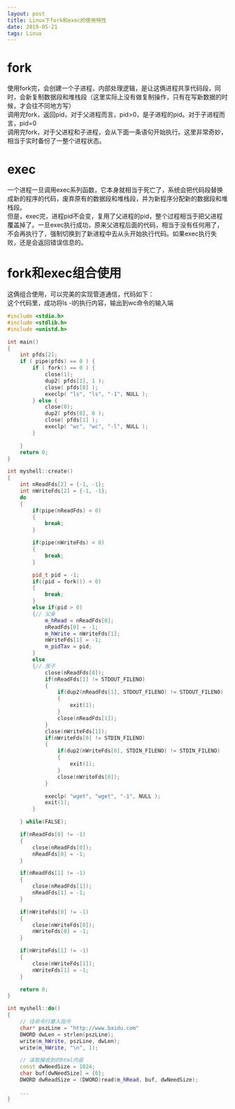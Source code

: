 ```yaml
---
layout: post
title: Linux下fork和exec的使用特性
date: 2019-05-21
tags: Linux
---
```


# fork

使用fork完，会创建一个子进程，内部处理逻辑，是让这俩进程共享代码段，同时，会新复制数据段和堆栈段（这里实际上没有做复制操作，只有在写新数据的时候，才会往不同地方写）  
调用完fork，返回pid，对于父进程而言，pid>0，是子进程的pid。对于子进程而言，pid=0  
调用完fork，对于父进程和子进程，会从下面一条语句开始执行。这里非常奇妙，相当于实时备份了一整个进程状态。  

# exec

一个进程一旦调用exec系列函数，它本身就相当于死亡了，系统会把代码段替换成新的程序的代码，废弃原有的数据段和堆栈段，并为新程序分配新的数据段和堆栈段。  
但是，exec完，进程pid不会变，复用了父进程的pid，整个过程相当于把父进程覆盖掉了。一旦exec执行成功，原来父进程后面的代码，相当于没有任何用了，不会再执行了，强制切换到了新进程中去从头开始执行代码。如果exec执行失败，还是会返回错误信息的。

# fork和exec组合使用

这俩组合使用，可以完美的实现管道通信，代码如下：  
这个代码里，成功将ls -l的执行内容，输出到wc命令的输入端

```c
#include <stdio.h>
#include <stdlib.h>
#include <unistd.h>

int main()
{
    int pfds[2];
    if ( pipe(pfds) == 0 ) {
        if ( fork() == 0 ) {
            close(1);
            dup2( pfds[1], 1 );
            close( pfds[0] );
            execlp( "ls", "ls", "-1", NULL );
        } else {
            close(0);
            dup2( pfds[0], 0 );
            close( pfds[1] );
            execlp( "wc", "wc", "-l", NULL );
        }

    }
    return 0;
}

```

```c++
int myshell::create()
{
    int nReadFds[2] = {-1, -1};
    int nWriteFds[2] = {-1, -1};
    do
    {
        if(pipe(nReadFds) < 0)
        {
            break;
        }

        if(pipe(nWriteFds) < 0)
        {
            break;
        }

        pid_t pid = -1;
        if((pid = fork()) < 0)
        {
            break;
        }
        else if(pid > 0)
        {// 父亲
            m_hRead = nReadFds[0];
            nReadFds[0] = -1;
            m_hWrite = nWriteFds[1];
            nWriteFds[1] = -1;
            m_pidTav = pid;
        }
        else
        {// 孩子
            close(nReadFds[0]);
            if(nReadFds[1] != STDOUT_FILENO)
            {
                if(dup2(nReadFds[1], STDOUT_FILENO) != STDOUT_FILENO)
                {
                    exit(1);
                }
                close(nReadFds[1]);
            }
            close(nWriteFds[1]);
            if(nWriteFds[0] != STDIN_FILENO)
            {
                if(dup2(nWriteFds[0], STDIN_FILENO) != STDIN_FILENO)
                {
                    exit(1);
                }
                close(nWriteFds[0]);
            }

            execlp( "wget", "wget", "-1", NULL );
            exit(1);
        }

    } while(FALSE);

    if(nReadFds[0] != -1)
    {
        close(nReadFds[0]);
        nReadFds[0] = -1;
    }

    if(nReadFds[1] != -1)
    {
        close(nReadFds[1]);
        nReadFds[1] = -1;
    }

    if(nWriteFds[0] != -1)
    {
        close(nWriteFds[0]);
        nWriteFds[0] = -1;
    }

    if(nWriteFds[1] != -1)
    {
        close(nWriteFds[1]);
        nWriteFds[1] = -1;
    }

    return 0;
}

int myshell::do()
{
    // 往命令行塞入指令
    char* pszLine = "http://www.baidu.com"
    DWORD dwLen = strlen(pszLine);
    write(m_hWrite, pszLine, dwLen);
    write(m_hWrite, "\n", 1);

    // 读取接收到的html内容
    const dwNeedSize = 1024;
    char buf[dwNeedSize] = {0};
    DWORD dwReadSize = (DWORD)read(m_hRead, buf, dwNeedSize);

    ...
}
```